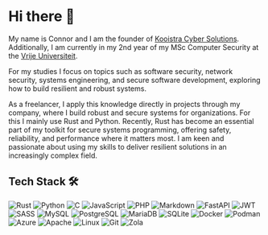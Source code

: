 # Hi there 👋

My name is Connor and I am the founder of [Kooistra Cyber Solutions](https://kooistracs.nl).
Additionally, I am currently in my 2nd year of my MSc Computer Security at the [Vrije Universiteit](https://vu.nl).

For my studies I focus on topics such as software security, network security, systems engineering, and secure software development, exploring how to build resilient and robust systems.

As a freelancer, I apply this knowledge directly in projects through my company, where I build robust and secure systems for organizations. For this I mainly use Rust and Python. Recently, Rust has become an essential part of my toolkit for secure systems programming, offering safety, reliability, and performance where it matters most. I am keen and passionate about using my skills to deliver resilient solutions in an increasingly complex field.

## Tech Stack 🛠

![Rust](https://img.shields.io/static/v1?label=&message=Rust&color=000000&style=for-the-badge&logo=rust&logoColor=white)
![Python](https://img.shields.io/static/v1?label=&message=Python&color=3776AB&style=for-the-badge&logo=python&logoColor=white)
![C](https://img.shields.io/static/v1?label=&message=C&color=A8B9CC&style=for-the-badge&logo=c&logoColor=white)
![JavaScript](https://img.shields.io/static/v1?label=&message=JavaScript&color=F7DF1E&style=for-the-badge&logo=javascript&logoColor=black)
![PHP](https://img.shields.io/static/v1?label=&message=PHP&color=777BB4&style=for-the-badge&logo=php&logoColor=white)
![Markdown](https://img.shields.io/static/v1?label=&message=Markdown&color=000000&style=for-the-badge&logo=markdown&logoColor=white)
![FastAPI](https://img.shields.io/static/v1?label=&message=FastAPI&color=009688&style=for-the-badge&logo=fastapi&logoColor=white)
![JWT](https://img.shields.io/static/v1?label=&message=JWT&color=000000&style=for-the-badge&logo=JSON%20web%20tokens&logoColor=white)
![SASS](https://img.shields.io/static/v1?label=&message=SASS&color=FF69B4&style=for-the-badge&logo=SASS&logoColor=white)
![MySQL](https://img.shields.io/static/v1?label=&message=MySQL&color=4479A1&style=for-the-badge&logo=mysql&logoColor=white)
![PostgreSQL](https://img.shields.io/static/v1?label=&message=PostgreSQL&color=336791&style=for-the-badge&logo=postgresql&logoColor=white)
![MariaDB](https://img.shields.io/static/v1?label=&message=MariaDB&color=003545&style=for-the-badge&logo=mariadb&logoColor=white)
![SQLite](https://img.shields.io/static/v1?label=&message=SQLite&color=003B57&style=for-the-badge&logo=sqlite&logoColor=white)
![Docker](https://img.shields.io/static/v1?label=&message=Docker&color=2496ED&style=for-the-badge&logo=docker&logoColor=white)
![Podman](https://img.shields.io/static/v1?label=&message=Podman&color=892CA0&style=for-the-badge&logo=podman&logoColor=white)
![Azure](https://img.shields.io/static/v1?label=&message=Microsoft%20Azure&color=0078D4&style=for-the-badge&logo=microsoft-azure&logoColor=white)
![Apache](https://img.shields.io/static/v1?label=&message=Apache&color=D22128&style=for-the-badge&logo=apache&logoColor=white)
![Linux](https://img.shields.io/static/v1?label=&message=Linux&color=FCC624&style=for-the-badge&logo=linux&logoColor=black)
![Git](https://img.shields.io/static/v1?label=&message=Git&color=F05032&style=for-the-badge&logo=git&logoColor=white)
![Zola](https://img.shields.io/static/v1?label=&message=Zola&color=222222&style=for-the-badge&logo=Zola&logoColor=white)
